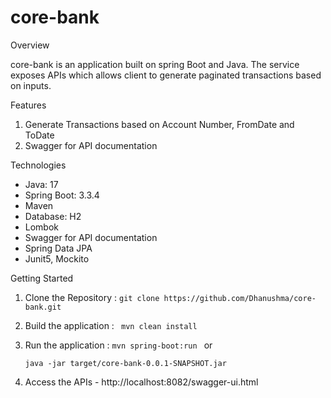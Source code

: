 # core-bank

Overview

core-bank is an application built on spring Boot and Java. The service exposes APIs which allows client to generate paginated transactions
based on inputs.

Features
1. Generate Transactions based on Account Number, FromDate and ToDate
2. Swagger for API documentation


Technologies

* Java: 17
* Spring Boot: 3.3.4
* Maven
* Database: H2
* Lombok
* Swagger for API documentation
* Spring Data JPA
* Junit5, Mockito

Getting Started

1. Clone the Repository :
   `git clone https://github.com/Dhanushma/core-bank.git`

2. Build the application :
  ` mvn clean install`

3. Run the application :
   `mvn spring-boot:run ` or 

   `java -jar target/core-bank-0.0.1-SNAPSHOT.jar`

4. Access the APIs - http://localhost:8082/swagger-ui.html 